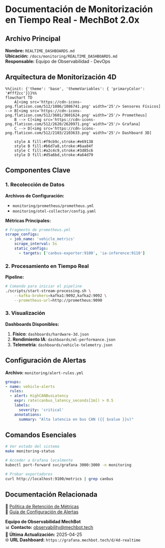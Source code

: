 # **Documentación de Monitorización en Tiempo Real - MechBot 2.0x**

## **Archivo Principal**
**Nombre:** `REALTIME_DASHBOARDS.md`  
**Ubicación:** `/docs/monitoring/REALTIME_DASHBOARDS.md`  
**Responsable:** Equipo de Observabilidad - DevOps

## **Arquitectura de Monitorización 4D**

```mermaid
%%{init: {'theme': 'base', 'themeVariables': { 'primaryColor': '#fff2cc'}}}%%
flowchart TD
    A[<img src='https://cdn-icons-png.flaticon.com/512/1086/1086741.png' width='25'/> Sensores Físicos] --> B[<img src='https://cdn-icons-png.flaticon.com/512/3601/3601624.png' width='25'/> Prometheus]
    B --> C[<img src='https://cdn-icons-png.flaticon.com/512/2620/2620971.png' width='25'/> Grafana]
    C --> D[<img src='https://cdn-icons-png.flaticon.com/512/2103/2103633.png' width='25'/> Dashboard 3D]
    
    style A fill:#f9cb9c,stroke:#e69138
    style B fill:#b6d7a8,stroke:#6aa84f
    style C fill:#a2c4c9,stroke:#3d85c6
    style D fill:#d5a6bd,stroke:#a64d79
```

## **Componentes Clave**

### **1. Recolección de Datos**
**Archivos de Configuración:**
- `monitoring/prometheus/prometheus.yml`
- `monitoring/otel-collector/config.yaml`

**Métricas Principales:**
```yaml
# Fragmento de prometheus.yml
scrape_configs:
  - job_name: 'vehicle_metrics'
    scrape_interval: 5s
    static_configs:
      - targets: ['canbus-exporter:9100', 'ia-inference:9110']
```

### **2. Procesamiento en Tiempo Real**
**Pipeline:**
```bash
# Comando para iniciar el pipeline
./scripts/start-stream-processing.sh \
    --kafka-brokers=kafka1:9092,kafka2:9092 \
    --prometheus-url=http://prometheus:9090
```

### **3. Visualización**
**Dashboards Disponibles:**
1. **Físico**: `dashboards/hardware-3d.json`
2. **Rendimiento IA**: `dashboards/ml-performance.json`
3. **Telemetría**: `dashboards/vehicle-telemetry.json`

## **Configuración de Alertas**

**Archivo:** `monitoring/alert-rules.yml`
```yaml
groups:
- name: vehicle-alerts
  rules:
  - alert: HighCANBusLatency
    expr: rate(canbus_latency_seconds[1m]) > 0.5
    labels:
      severity: 'critical'
    annotations:
      summary: "Alta latencia en bus CAN ({{ $value }}s)"
```

## **Comandos Esenciales**

```bash
# Ver estado del sistema
make monitoring-status

# Acceder a Grafana localmente
kubectl port-forward svc/grafana 3000:3000 -n monitoring

# Probar exportadores
curl http://localhost:9100/metrics | grep canbus
```

## **Documentación Relacionada**
📌 [Política de Retención de Métricas](docs/monitoring/RETENTION_POLICY.md)  
📌 [Guía de Configuración de Alertas](docs/monitoring/ALERTING_GUIDE.md)

**Equipo de Observabilidad MechBot**  
📊 **Contacto:** [observability@mechbot.tech](mailto:observability@mechbot.tech)  
🔧 **Última Actualización:** 2025-04-25  
🌐 **URL Dashboard:** `https://grafana.mechbot.tech/d/4d-realtime`

